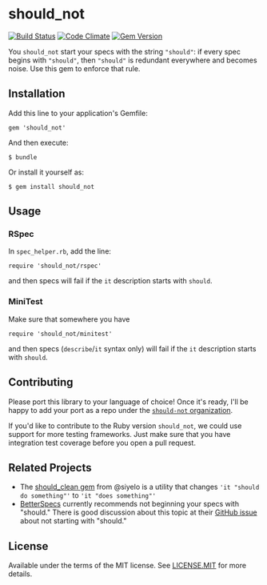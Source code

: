 # should_not

[![Build Status](https://travis-ci.org/should-not/should_not.svg?branch=master)](https://travis-ci.org/should-not/should_not)
[![Code Climate](https://codeclimate.com/github/should-not/should_not.svg)](https://codeclimate.com/github/should-not/should_not)
[![Gem Version](https://badge.fury.io/rb/should_not.svg)](http://badge.fury.io/rb/should_not)

You `should_not` start your specs with the string `"should"`:
if every spec begins with `"should"`, then `"should"` is redundant everywhere and becomes noise.
Use this gem to enforce that rule.

## Installation

Add this line to your application's Gemfile:

    gem 'should_not'

And then execute:

    $ bundle

Or install it yourself as:

    $ gem install should_not

## Usage

### RSpec

In `spec_helper.rb`, add the line:

    require 'should_not/rspec'

and then specs will fail if the `it` description starts with `should`.

### MiniTest

Make sure that somewhere you have

    require 'should_not/minitest'

and then specs (`describe`/`it` syntax only) will fail if the `it` description starts with `should`.

## Contributing

Please port this library to your language of choice!
Once it's ready, I'll be happy to add your port as a repo under the [`should-not` organization](https://github.com/should-not).

If you'd like to contribute to the Ruby version `should_not`, we could use support for more testing frameworks.
Just make sure that you have integration test coverage before you open a pull request.

## Related Projects

* The [should_clean gem](https://github.com/siyelo/should_clean) from @siyelo is a utility that changes `'it "should do something"'` to `'it "does something"'`
* [BetterSpecs](http://betterspecs.org/#should) currently recommends not beginning your specs with "should."
There is good discussion about this topic at their [GitHub issue](https://github.com/andreareginato/betterspecs/issues/15) about not starting with "should."

## License

Available under the terms of the MIT license.
See [LICENSE.MIT](LICENSE.MIT) for more details.
